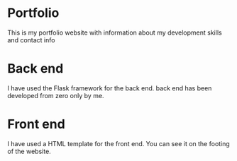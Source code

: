 # Portfolio
This is my portfolio website with information about my development skills and contact info

# Back end
I have used the Flask framework for the back end. back end has been developed from zero only by me.

# Front end
I have used a HTML template for the front end. You can see it on the footing of the website.

